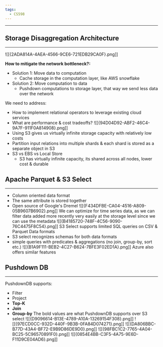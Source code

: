 ```yaml
---
tags:
  - CS598
---
```

---
## Storage Disaggregation Architecture
---
![[{2ADA814A-4AEA-4566-9CE6-721EDB29CA0F}.png]]

**How to mitigate the network bottleneck?:**
- Solution 1: Move data to computation
	- Cache storage in the computation layer, like AWS snowflake
- Solution 2: Move computation to data
	- Pushdown computations to storage layer, that way we send less data over the network

We need to address:
- How to implement relational operators to leverage existing cloud services 
- What are performance & cost tradeoffs?
![[{94D04D92-ABF2-46C4-9A7F-911F0A814908}.png]]
- Using S3 gives us virtually infinite storage capacity with relatively low costs
- Partition input relations into multiple shards & each shard is stored as a separate object in S3
- S3 vs EBS vs Local Store
	- S3 has virtually infinite capacity, its shared across all nodes, lower cost & durable

## Apache Parquet & S3 Select
---
- Column oriented data format 
- The same attribute is stored together 
- Open source of Google's Dremel
![[{F434DFBE-CA04-4516-A809-05B9607B6902}.png]]
We can optimize for time series data, as we can filter data added more recently very easily at the storage level since we can use the metadata
![[{B4185720-748F-4C56-9090-76C4475F8C54}.png]]
S3 Select supports limited SQL queries on CSV & Parquet Data formats
- S3 select recognizes schemas for both data formats
- simple queries with predicates & aggregations (no join, group-by, sort etc.)
![[{B1A9F111-BEB2-4C27-B624-7BFE3F02ED1A}.png]]
Azure also offers similar features
## Pushdown DB
---
PushdownDB supports:
- Filter 
- Project 
- **Top-K**
- **Join**
- **Group-by**
The bold values are what PushdownDB supports over S3 select
![[{D9096614-B13E-4789-A10A-13269154F308}.png]]
![[{97ECD0CC-932D-440F-9B3B-0FA84D074271}.png]]
![[{DA806BBC-B77D-43A4-BF72-E9B9D86DE9D0}.png]]
![[{98FBC1C2-7765-4A04-BC25-5C96570891F0}.png]]
![[{0854E4BB-C3F5-4A75-9E6D-F11D9CE04AD6}.png]]
